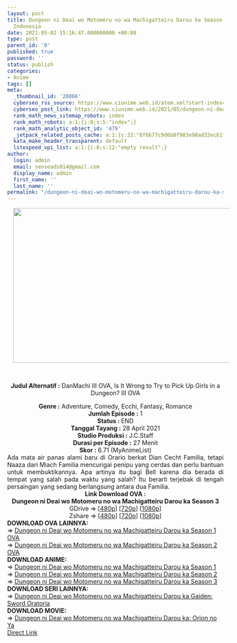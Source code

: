 ```yaml
---
layout: post
title: Dungeon ni Deai wo Motomeru no wa Machigatteiru Darou ka Season 3 OVA Subtitle
  Indonesia
date: 2021-05-02 15:16:47.000000000 +00:00
type: post
parent_id: '0'
published: true
password: ''
status: publish
categories:
- Anime
tags: []
meta:
  _thumbnail_id: '20866'
  cyberseo_rss_source: https://www.ciunime.web.id/atom.xml?start-index=151&max-results=150
  cyberseo_post_link: https://www.ciunime.web.id/2021/05/dungeon-ni-deai-wo-motomeru-no-wa.html
  rank_math_news_sitemap_robots: index
  rank_math_robots: a:1:{i:0;s:5:"index";}
  rank_math_analytic_object_id: '479'
  _jetpack_related_posts_cache: a:1:{s:32:"8f6677c9d6b0f903e98ad32ec61f8deb";a:2:{s:7:"expires";i:1650426368;s:7:"payload";a:0:{}}}
  kata_make_header_transparent: default
  litespeed_vpi_list: a:1:{i:0;s:12:"empty result";}
author:
  login: admin
  email: senseads014@gmail.com
  display_name: admin
  first_name: ''
  last_name: ''
permalink: "/dungeon-ni-deai-wo-motomeru-no-wa-machigatteiru-darou-ka-season-3-ova-subtitle-indonesia/"
---
```

<div style="text-align: center;">
<div style="text-align: left;">
<div class="separator" style="clear: both; text-align: center;"><a href="https://1.bp.blogspot.com/-p0UPu8gkG5g/YI55y16yfnI/AAAAAAAAelM/Z7w51FiqsAsZagp6dyEuETxBGjTiL1LbACLcBGAsYHQ/s1280/Dungeon%2Bni%2BDeai%2Bwo%2BMotomeru%2Bno%2Bwa%2BMachigatteiru%2BDarou%2Bka%2BIII%2BOVA.jpg" style="margin-left: 1em; margin-right: 1em;"><img border="0" data-original-height="720" data-original-width="1280" height="360" src="{{ site.baseurl }}/assets/2021/05/Dungeon%2Bni%2BDeai%2Bwo%2BMotomeru%2Bno%2Bwa%2BMachigatteiru%2BDarou%2Bka%2BIII%2BOVA.jpg" width="640" /></a></div>
<p><b><br /></b></div>
<p><b>Judul Alternatif :</b>&nbsp;DanMachi III OVA, Is It Wrong to Try to Pick Up Girls in a Dungeon? III OVA</div>
<div style="text-align: center;"><b>Genre :</b>&nbsp;<b></b>Adventure, Comedy, Ecchi, Fantasy, Romance</div>
<div style="text-align: center;"><b>Jumlah Episode :</b>&nbsp;1<br /><b>Status :&nbsp;</b>END<br /><b>Tanggal Tayang :</b>&nbsp;28 April 2021<br /><b>Studio Produksi :</b>&nbsp;<b></b>J.C.Staff<br /><b>Durasi per Episode :</b>&nbsp;27 Menit</div>
<div style="text-align: center;"><b>Skor :</b>&nbsp;6.71 (MyAnimeList)</div>
<div style="text-align: center;"></div>
<div style="text-align: justify;">Ada mata air panas alami baru di Orario berkat Dian Cecht Familia, tetapi Naaza dari Miach Familia mencurigai penipu yang cerdas dan perlu bantuan untuk membuktikannya. Apa artinya itu bagi Bell karena dia berada di tempat yang salah pada waktu yang salah? Itu berarti terjebak di tengah persaingan yang sedang berlangsung antara dua Familia.</div>
<div style="text-align: justify;"></div>
<div style="text-align: justify;"></div>
<div style="text-align: center;"><b>Link Download OVA :</b></div>
<div style="text-align: center;">
<div style="text-align: center;"><b>Dungeon ni Deai wo Motomeru no wa Machigatteiru Darou ka Season 3</b></div>
</div>
<div style="text-align: center;">
<div>GDrive =&gt; [<a href="https://drive.google.com/uc?export=download&amp;id=1aKVh0V0k6ctNh-w9AlyTW02Cd75hWYiE" target="_blank" rel="noopener">480p</a>] [<a href="https://drive.google.com/uc?export=download&amp;id=1hdhuusWlSr7C-OaADMoJrzGq7_92CBGu" target="_blank" rel="noopener">720p</a>] [<a href="https://drive.google.com/uc?export=download&amp;id=1dtvn2ZC4EYdtOjyx8fXLIWe_sxgCkuEI" target="_blank" rel="noopener">1080p</a>]</div>
<div>Zshare =&gt; [<a href="https://www54.zippyshare.com/v/dCIJJWEU/file.html" target="_blank" rel="noopener">480p</a>] [<a href="https://www2.zippyshare.com/v/VBM5lHjU/file.html" target="_blank" rel="noopener">720p</a>] [<a href="https://www26.zippyshare.com/v/qMm2TB1C/file.html" target="_blank" rel="noopener">1080p</a>]</div>
<div style="text-align: left;"></div>
<div style="text-align: left;">
<div>
<div><b>DOWNLOAD OVA&nbsp;</b><b>LAINNYA</b><b>:</b></div>
<div>=&gt;&nbsp;<a href="https://www.ciunime.web.id/2019/08/dungeon-ni-deai-wo-motomeru-no-wa.html" target="_blank" rel="noopener">Dungeon ni Deai wo Motomeru no wa Machigatteiru Darou ka Season 1 OVA</a><br />=&gt;&nbsp;<a href="https://www.ciunime.web.id/2020/01/dungeon-ni-deai-wo-motomeru-no-wa.html" target="_blank" rel="noopener">Dungeon ni Deai wo Motomeru no wa Machigatteiru Darou ka Season 2 OVA</a></div>
<div></div>
</div>
<div><b>DOWNLOAD ANIME:</b></div>
<div></div>
<div>=&gt;&nbsp;<a href="https://www.ciunime.web.id/2018/11/dungeon-ni-deai-wo-motomeru-no-wa.html" target="_blank" rel="noopener">Dungeon ni Deai wo Motomeru no wa Machigatteiru Darou ka Season 1</a></div>
<div>
<div>=&gt;&nbsp;<a href="https://www.ciunime.web.id/2019/09/dungeon-ni-deai-wo-motomeru-no-wa.html" target="_blank" rel="noopener">Dungeon ni Deai wo Motomeru no wa Machigatteiru Darou ka Season 2</a></div>
<div>=&gt;&nbsp;<a href="https://www.ciunime.web.id/2021/03/dungeon-ni-deai-wo-motomeru-no-wa.html" target="_blank" rel="noopener">Dungeon ni Deai wo Motomeru no wa Machigatteiru Darou ka Season 3</a></div>
</div>
<div></div>
<div><b>DOWNLOAD SERI LAINNYA:</b></div>
<div></div>
<div>=&gt;&nbsp;<a href="https://www.ciunime.web.id/2018/11/dungeon-ni-deai-wo-motomeru-no-wa_11.html" target="_blank" rel="noopener">Dungeon ni Deai wo Motomeru no wa Machigatteiru Darou ka Gaiden: Sword Oratoria</a></div>
<div></div>
<div><b>DOWNLOAD MOVIE:</b></div>
<div></div>
<div>=&gt;&nbsp;<a href="https://www.ciunime.web.id/2019/07/dungeon-ni-deai-wo-motomeru-no-wa.html" target="_blank" rel="noopener">Dungeon ni Deai wo Motomeru no wa Machigatteiru Darou ka: Orion no Ya</a></div>
<div></div>
</div>
</div>
<link rel="stylesheet" href="https://cdnjs.cloudflare.com/ajax/libs/font-awesome/4.7.0/css/font-awesome.min.css" />
<div class="divbtn"> <a href="https://handymansurrender.com/fihup8buzv?key=94550f7ce39444073321dde3b8782f97" class="btn"><i class="fa fa-download"></i> Direct Link</a> </div>
